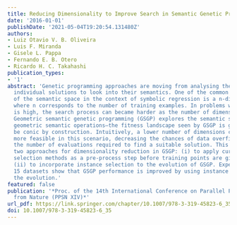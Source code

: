 ```yaml
---
title: Reducing Dimensionality to Improve Search in Semantic Genetic Programming
date: '2016-01-01'
publishDate: '2021-05-04T19:20:54.131480Z'
authors:
- Luiz Otavio V. B. Oliveira
- Luis F. Miranda
- Gisele L. Pappa
- Fernando E. B. Otero
- Ricardo H. C. Takahashi
publication_types:
- '1'
abstract: 'Genetic programming approaches are moving from analysing the syntax of
  individual solutions to look into their semantics. One of the common definitions
  of the semantic space in the context of symbolic regression is a n-dimensional space,
  where n corresponds to the number of training examples. In problems where this number
  is high, the search process can became harder as the number of dimensions increase.
  Geometric semantic genetic programming (GSGP) explores the semantic space by performing
  geometric semantic operations—the fitness landscape seen by GSGP is guaranteed to
  be conic by construction. Intuitively, a lower number of dimensions can make search
  more feasible in this scenario, decreasing the chances of data overfitting and reducing
  the number of evaluations required to find a suitable solution. This paper proposes
  two approaches for dimensionality reduction in GSGP: (i) to apply current instance
  selection methods as a pre-process step before training points are given to GSGP;
  (ii) to incorporate instance selection to the evolution of GSGP. Experiments in
  15 datasets show that GSGP performance is improved by using instance reduction during
  the evolution.'
featured: false
publication: '*Proc. of the 14th International Conference on Parallel Problem Solving
  from Nature (PPSN XIV)*'
url_pdf: https://link.springer.com/chapter/10.1007/978-3-319-45823-6_35
doi: 10.1007/978-3-319-45823-6_35
---
```


